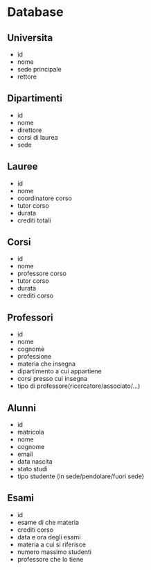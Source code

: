 # Database

## Universita

- id
- nome
- sede principale 
- rettore



## Dipartimenti

- id
- nome 
- direttore 
- corsi di laurea
- sede


## Lauree 

- id
- nome
- coordinatore corso
- tutor corso
- durata
- crediti totali


## Corsi 

- id
- nome
- professore corso
- tutor corso
- durata
- crediti corso

## Professori

- id
- nome
- cognome
- professione
- materia che insegna
- dipartimento a cui appartiene
- corsi presso cui insegna
- tipo di professore(ricercatore/associato/...)


## Alunni

- id
- matricola
- nome
- cognome
- email
- data nascita
- stato studi
- tipo studente (in sede/pendolare/fuori sede)



## Esami

- id
- esame di che materia
- crediti corso
- data e ora degli esami
- materia a cui si riferisce
- numero massimo studenti
- professore che lo tiene 



